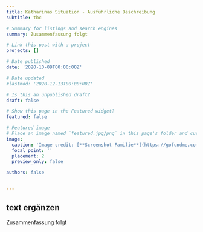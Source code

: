 ```yaml
---
title: Katharinas Situation - Ausführliche Beschreibung
subtitle: tbc

# Summary for listings and search engines
summary: Zusammenfassung folgt

# Link this post with a project
projects: []

# Date published
date: '2020-10-09T00:00:00Z'

# Date updated
#lastmod: '2020-12-13T00:00:00Z'

# Is this an unpublished draft?
draft: false

# Show this page in the Featured widget?
featured: false

# Featured image
# Place an image named `featured.jpg/png` in this page's folder and customize its options here.
image:
  caption: 'Image credit: [**Screenshot Familie**](https://gofundme.com)'
  focal_point: ''
  placement: 2
  preview_only: false

authors: false


---
```



## text ergänzen

Zusammenfassung folgt